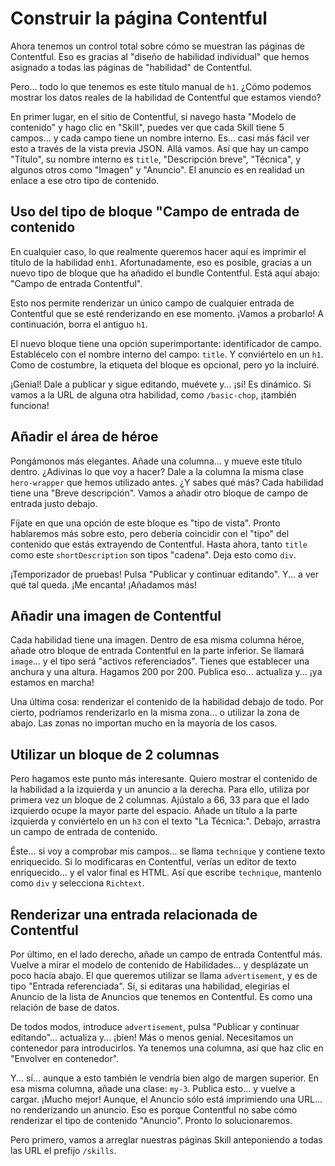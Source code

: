 # Construir la página Contentful

Ahora tenemos un control total sobre cómo se muestran las páginas de Contentful. Eso es gracias al "diseño de habilidad individual" que hemos asignado a todas las páginas de "habilidad" de Contentful.

Pero... todo lo que tenemos es este título manual de `h1`. ¿Cómo podemos mostrar los datos reales de la habilidad de Contentful que estamos viendo?

En primer lugar, en el sitio de Contentful, si navego hasta "Modelo de contenido" y hago clic en "Skill", puedes ver que cada Skill tiene 5 campos... y cada campo tiene un nombre interno. Es... casi más fácil ver esto a través de la vista previa JSON. Allá vamos. Así que hay un campo "Título", su nombre interno es `title`, "Descripción breve", "Técnica", y algunos otros como "Imagen" y "Anuncio". El anuncio es en realidad un enlace a ese otro tipo de contenido.

## Uso del tipo de bloque "Campo de entrada de contenido

En cualquier caso, lo que realmente queremos hacer aquí es imprimir el título de la habilidad en`h1`. Afortunadamente, eso es posible, gracias a un nuevo tipo de bloque que ha añadido el bundle Contentful. Está aquí abajo: "Campo de entrada Contentful".

Esto nos permite renderizar un único campo de cualquier entrada de Contentful que se esté renderizando en ese momento. ¡Vamos a probarlo! A continuación, borra el antiguo `h1`.

El nuevo bloque tiene una opción superimportante: identificador de campo. Establécelo con el nombre interno del campo: `title`. Y conviértelo en un `h1`. Como de costumbre, la etiqueta del bloque es opcional, pero yo la incluiré.

¡Genial! Dale a publicar y sigue editando, muévete y... ¡sí! Es dinámico. Si vamos a la URL de alguna otra habilidad, como `/basic-chop`, ¡también funciona!

## Añadir el área de héroe

Pongámonos más elegantes. Añade una columna... y mueve este título dentro. ¿Adivinas lo que voy a hacer? Dale a la columna la misma clase `hero-wrapper` que hemos utilizado antes. ¿Y sabes qué más? Cada habilidad tiene una "Breve descripción". Vamos a añadir otro bloque de campo de entrada justo debajo.

Fíjate en que una opción de este bloque es "tipo de vista". Pronto hablaremos más sobre esto, pero debería coincidir con el "tipo" del contenido que estás extrayendo de Contentful. Hasta ahora, tanto `title` como este `shortDescription` son tipos "cadena". Deja esto como `div`.

¡Temporizador de pruebas! Pulsa "Publicar y continuar editando". Y... a ver qué tal queda. ¡Me encanta! ¡Añadamos más!

## Añadir una imagen de Contentful

Cada habilidad tiene una imagen. Dentro de esa misma columna héroe, añade otro bloque de entrada Contentful en la parte inferior. Se llamará `image`... y el tipo será "activos referenciados". Tienes que establecer una anchura y una altura. Hagamos 200 por 200. Publica eso... actualiza y... ¡ya estamos en marcha!

Una última cosa: renderizar el contenido de la habilidad debajo de todo. Por cierto, podríamos renderizarlo en la misma zona... o utilizar la zona de abajo. Las zonas no importan mucho en la mayoría de los casos.

## Utilizar un bloque de 2 columnas

Pero hagamos este punto más interesante. Quiero mostrar el contenido de la habilidad a la izquierda y un anuncio a la derecha. Para ello, utiliza por primera vez un bloque de 2 columnas. Ajústalo a 66, 33 para que el lado izquierdo ocupe la mayor parte del espacio. Añade un título a la parte izquierda y conviértelo en un `h3` con el texto "La Técnica:". Debajo, arrastra un campo de entrada de contenido.

Éste... si voy a comprobar mis campos... se llama `technique` y contiene texto enriquecido. Si lo modificaras en Contentful, verías un editor de texto enriquecido... y el valor final es HTML. Así que escribe `technique`, mantenlo como `div` y selecciona `Richtext`.

## Renderizar una entrada relacionada de Contentful

Por último, en el lado derecho, añade un campo de entrada Contentful más. Vuelve a mirar el modelo de contenido de Habilidades... y desplázate un poco hacia abajo. El que queremos utilizar se llama `advertisement`, y es de tipo "Entrada referenciada". Sí, si editaras una habilidad, elegirías el Anuncio de la lista de Anuncios que tenemos en Contentful. Es como una relación de base de datos.

De todos modos, introduce `advertisement`, pulsa "Publicar y continuar editando"... actualiza y... ¡bien! Más o menos genial. Necesitamos un contenedor para introducirlos. Ya tenemos una columna, así que haz clic en "Envolver en contenedor".

Y... sí... aunque a esto también le vendría bien algo de margen superior. En esa misma columna, añade una clase: `my-3`. Publica esto... y vuelve a cargar. ¡Mucho mejor! Aunque, el Anuncio sólo está imprimiendo una URL... no renderizando un anuncio. Eso es porque Contentful no sabe cómo renderizar el tipo de contenido "Anuncio". Pronto lo solucionaremos.

Pero primero, vamos a arreglar nuestras páginas Skill anteponiendo a todas las URL el prefijo `/skills`.
